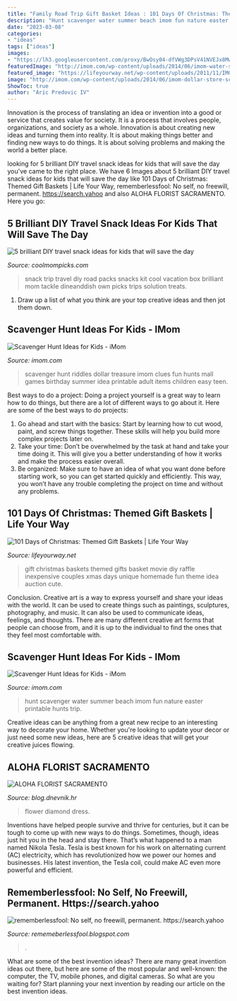 ```yaml
---
title: "Family Road Trip Gift Basket Ideas : 101 Days Of Christmas: Themed Gift Baskets"
description: "Hunt scavenger water summer beach imom fun nature easter printable hunts trip"
date: "2023-03-08"
categories:
- "ideas"
tags: ["ideas"]
images:
- "https://lh3.googleusercontent.com/proxy/BwOsy04-dfVWg3DPsV41NVEJx8MwP_QAy85insqTfeZ7R0pgkk2haMe5Hu-sGwRwuth1ZUv3pshosvMv1UgzSaKPvBU=w1200-h630-n-k-no-nu"
featuredImage: "http://imom.com/wp-content/uploads/2014/06/imom-water-scavenger-hunt-600.jpg"
featured_image: "https://lifeyourway.net/wp-content/uploads/2011/11/IMG_3645-1024x768.jpg"
image: "http://imom.com/wp-content/uploads/2014/06/imom-dollar-store-scavenger-hunt-600px-new.jpg"
ShowToc: true
author: "Aric Predovic IV"
---
```



Innovation is the process of translating an idea or invention into a good or service that creates value for society. It is a process that involves people, organizations, and society as a whole. Innovation is about creating new ideas and turning them into reality. It is about making things better and finding new ways to do things. It is about solving problems and making the world a better place.

	

		
looking for 5 brilliant DIY travel snack ideas for kids that will save the day you've came to the right place. We have 6 Images about 5 brilliant DIY travel snack ideas for kids that will save the day like 101 Days of Christmas: Themed Gift Baskets | Life Your Way, rememberlessfool: No self, no freewill, permanent. https://search.yahoo and also ALOHA FLORIST SACRAMENTO. Here you go:
		
    
## 5 Brilliant DIY Travel Snack Ideas For Kids That Will Save The Day

<img loading=lazy src="https://coolmompicks.com/wp-content/uploads/2013/11/make-your-own-snack-packs-cool-mom-picks_zpsfd64ce1f.jpg" onerror="this.onerror=null;this.src='https://tse2.mm.bing.net/th?id=OIP.PYTbebqsm8B5pShkdX2n9wHaEC&amp;pid=15.1';" alt="5 brilliant DIY travel snack ideas for kids that will save the day">

_Source: coolmompicks.com_

>snack trip travel diy road packs snacks kit cool vacation box brilliant mom tackle dineanddish own picks trips solution treats. 

	

1. Draw up a list of what you think are your top creative ideas and then jot them down.

    
## Scavenger Hunt Ideas For Kids - IMom

<img loading=lazy src="http://imom.com/wp-content/uploads/2014/06/imom-dollar-store-scavenger-hunt-600px-new.jpg" onerror="this.onerror=null;this.src='https://tse4.mm.bing.net/th?id=OIP.cGrWlR8D8yyW7I0gx84zDAHaJQ&amp;pid=15.1';" alt="Scavenger Hunt Ideas for Kids - iMom">

_Source: imom.com_

>scavenger hunt riddles dollar treasure imom clues fun hunts mall games birthday summer idea printable adult items children easy teen. 

	

Best ways to do a project:
Doing a project yourself is a great way to learn how to do things, but there are a lot of different ways to go about it. Here are some of the best ways to do projects: 
1. Go ahead and start with the basics: Start by learning how to cut wood, paint, and screw things together. These skills will help you build more complex projects later on. 
2. Take your time: Don’t be overwhelmed by the task at hand and take your time doing it. This will give you a better understanding of how it works and make the process easier overall. 
3. Be organized: Make sure to have an idea of what you want done before starting work, so you can get started quickly and efficiently. This way, you won’t have any trouble completing the project on time and without any problems.

    
## 101 Days Of Christmas: Themed Gift Baskets | Life Your Way

<img loading=lazy src="https://lifeyourway.net/wp-content/uploads/2011/11/IMG_3645-1024x768.jpg" onerror="this.onerror=null;this.src='https://tse1.mm.bing.net/th?id=OIP.Hf2WxN3t4XkhA1ofQh-sagHaFj&amp;pid=15.1';" alt="101 Days of Christmas: Themed Gift Baskets | Life Your Way">

_Source: lifeyourway.net_

>gift christmas baskets themed gifts basket movie diy raffle inexpensive couples xmas days unique homemade fun theme idea auction cute. 

	

Conclusion.
Creative art is a way to express yourself and share your ideas with the world. It can be used to create things such as paintings, sculptures, photography, and music. It can also be used to communicate ideas, feelings, and thoughts. There are many different creative art forms that people can choose from, and it is up to the individual to find the ones that they feel most comfortable with.

    
## Scavenger Hunt Ideas For Kids - IMom

<img loading=lazy src="http://imom.com/wp-content/uploads/2014/06/imom-water-scavenger-hunt-600.jpg" onerror="this.onerror=null;this.src='https://tse4.mm.bing.net/th?id=OIP.bz-L2hjp4gyCF1-xKqs6GwHaKH&amp;pid=15.1';" alt="Scavenger Hunt Ideas for Kids - iMom">

_Source: imom.com_

>hunt scavenger water summer beach imom fun nature easter printable hunts trip. 

	

Creative ideas can be anything from a great new recipe to an interesting way to decorate your home. Whether you're looking to update your decor or just need some new ideas, here are 5 creative ideas that will get your creative juices flowing.

    
## ALOHA FLORIST SACRAMENTO

<img loading=lazy src="http://bit.ly/r4MVJk" onerror="this.onerror=null;this.src='https://tse1.mm.bing.net/th?id=OIP.VvdVlf0nPR-GOk8ZFaTKBgAAAA&amp;pid=15.1';" alt="ALOHA FLORIST SACRAMENTO">

_Source: blog.dnevnik.hr_

>flower diamond dress. 

	

Inventions have helped people survive and thrive for centuries, but it can be tough to come up with new ways to do things. Sometimes, though, ideas just hit you in the head and stay there. That’s what happened to a man named Nikola Tesla. Tesla is best known for his work on alternating current (AC) electricity, which has revolutionized how we power our homes and businesses. His latest invention, the Tesla coil, could make AC even more powerful and efficient.

    
## Rememberlessfool: No Self, No Freewill, Permanent. Https://search.yahoo

<img loading=lazy src="https://lh3.googleusercontent.com/proxy/BwOsy04-dfVWg3DPsV41NVEJx8MwP_QAy85insqTfeZ7R0pgkk2haMe5Hu-sGwRwuth1ZUv3pshosvMv1UgzSaKPvBU=w1200-h630-n-k-no-nu" onerror="this.onerror=null;this.src='https://tse1.mm.bing.net/th?id=OIP.0-0-czHoc565JLFPF0Kc6QHaFj&amp;pid=15.1';" alt="rememberlessfool: No self, no freewill, permanent. https://search.yahoo">

_Source: rememeberlessfool.blogspot.com_

>. 

	

What are some of the best invention ideas?
There are many great invention ideas out there, but here are some of the most popular and well-known: the computer, the TV, mobile phones, and digital cameras. So what are you waiting for? Start planning your next invention by reading our article on the best invention ideas.

